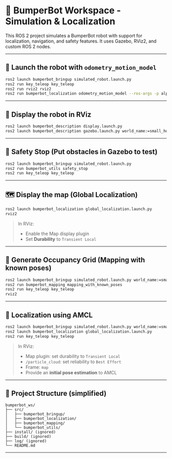 # 🤖 BumperBot Workspace - Simulation & Localization

This ROS 2 project simulates a BumperBot robot with support for localization, navigation, and safety features. It uses Gazebo, RViz2, and custom ROS 2 nodes.

---

## 🚀 Launch the robot with `odometry_motion_model`

```bash
ros2 launch bumperbot_bringup simulated_robot.launch.py
ros2 run key_teleop key_teleop
ros2 run rviz2 rviz2
ros2 run bumperbot_localization odometry_motion_model --ros-args -p alpha3:=0.1
```

---

## 🧭 Display the robot in RViz

```bash
ros2 launch bumperbot_description display.launch.py
ros2 launch bumperbot_description gazebo.launch.py world_name:=small_house
```

---

## 🛑 Safety Stop (Put obstacles in Gazebo to test)

```bash
ros2 launch bumperbot_bringup simulated_robot.launch.py
ros2 run bumperbot_utils safety_stop
ros2 run key_teleop key_teleop
```

---

## 🗺️ Display the map (Global Localization)

```bash
ros2 launch bumperbot_localization global_localization.launch.py
rviz2
```

> In RViz:
> - Enable the Map display plugin
> - Set **Durability** to `Transient Local`

---

## 🧱 Generate Occupancy Grid (Mapping with known poses)

```bash
ros2 launch bumperbot_bringup simulated_robot.launch.py world_name:=small_house
ros2 run bumperbot_mapping mapping_with_known_poses
ros2 run key_teleop key_teleop
rviz2
```

---

## 📍 Localization using AMCL

```bash
ros2 launch bumperbot_bringup simulated_robot.launch.py world_name:=small_house
ros2 launch bumperbot_localization global_localization.launch.py
ros2 run key_teleop key_teleop
```

> In RViz:
> - Map plugin: set durability to `Transient Local`
> - `/particle_cloud`: set reliability to `Best Effort`
> - Frame: `map`
> - Provide an **initial pose estimation** to AMCL

---

## 📁 Project Structure (simplified)

```
bumperbot_ws/
├── src/
│   ├── bumperbot_bringup/
│   ├── bumperbot_localization/
│   ├── bumperbot_mapping/
│   └── bumperbot_utils/
├── install/ (ignored)
├── build/ (ignored)
├── log/ (ignored)
└── README.md
```

---